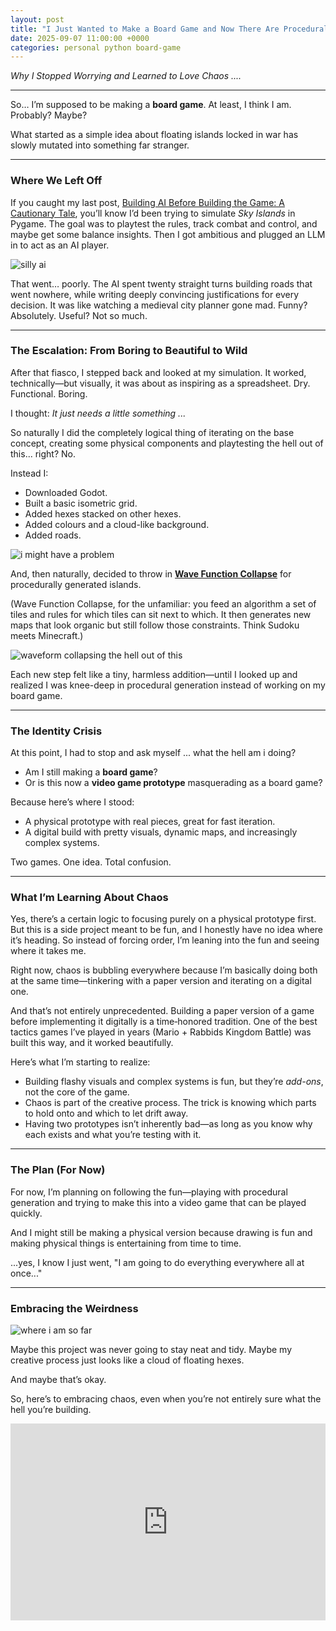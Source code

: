 ```yaml
---
layout: post
title: "I Just Wanted to Make a Board Game and Now There Are Procedural Islands"
date: 2025-09-07 11:00:00 +0000
categories: personal python board-game
---
```


_Why I Stopped Worrying and Learned to Love Chaos ...._

---

So… I’m supposed to be making a **board game**. At least, I think I am. Probably? Maybe?

What started as a simple idea about floating islands locked in war has slowly mutated into something far stranger.

---

### Where We Left Off

If you caught my last post, [Building AI Before Building the Game: A Cautionary Tale](https://vanonselenp.github.io/2025/09/07/building-ai-before-you-have-a-game/), you’ll know I’d been trying to simulate *Sky Islands* in Pygame. The goal was to playtest the rules, track combat and control, and maybe get some balance insights. Then I got ambitious and plugged an LLM in to act as an AI player.

![silly ai](/assets/road_to_nowhere.png)

That went… poorly. The AI spent twenty straight turns building roads that went nowhere, while writing deeply convincing justifications for every decision. It was like watching a medieval city planner gone mad. Funny? Absolutely. Useful? Not so much.

---

### The Escalation: From Boring to Beautiful to Wild

After that fiasco, I stepped back and looked at my simulation. It worked, technically—but visually, it was about as inspiring as a spreadsheet. Dry. Functional. Boring.

I thought: *It just needs a little something ...*

So naturally I did the completely logical thing of iterating on the base concept, creating some physical components and playtesting the hell out of this... right? No.

Instead I:

* Downloaded Godot.
* Built a basic isometric grid.
* Added hexes stacked on other hexes.
* Added colours and a cloud-like background.
* Added roads.

![i might have a problem](/assets/boardgame-to-digital/color2.png)

And, then naturally, decided to throw in [**Wave Function Collapse**](https://www.youtube.com/watch?v=zE1Jbh8b0BM) for procedurally generated islands.

(Wave Function Collapse, for the unfamiliar: you feed an algorithm a set of tiles and rules for which tiles can sit next to which. It then generates new maps that look organic but still follow those constraints. Think Sudoku meets Minecraft.)

![waveform collapsing the hell out of this](/assets/boardgame-to-digital/waveform.png)

Each new step felt like a tiny, harmless addition—until I looked up and realized I was knee-deep in procedural generation instead of working on my board game.

---

### The Identity Crisis

At this point, I had to stop and ask myself ... what the hell am i doing?

* Am I still making a **board game**?
* Or is this now a **video game prototype** masquerading as a board game?

Because here’s where I stood:

* A physical prototype with real pieces, great for fast iteration.
* A digital build with pretty visuals, dynamic maps, and increasingly complex systems.

Two games. One idea. Total confusion.

---

### What I’m Learning About Chaos

Yes, there’s a certain logic to focusing purely on a physical prototype first. But this is a side project meant to be fun, and I honestly have no idea where it’s heading. So instead of forcing order, I’m leaning into the fun and seeing where it takes me.

Right now, chaos is bubbling everywhere because I’m basically doing both at the same time—tinkering with a paper version and iterating on a digital one.

And that’s not entirely unprecedented. Building a paper version of a game before implementing it digitally is a time‑honored tradition. One of the best tactics games I’ve played in years (Mario + Rabbids Kingdom Battle) was built this way, and it worked beautifully.

Here’s what I’m starting to realize:

* Building flashy visuals and complex systems is fun, but they’re *add-ons*, not the core of the game.
* Chaos is part of the creative process. The trick is knowing which parts to hold onto and which to let drift away.
* Having two prototypes isn’t inherently bad—as long as you know why each exists and what you’re testing with it.

---

### The Plan (For Now)

For now, I’m planning on following the fun—playing with procedural generation and trying to make this into a video game that can be played quickly.

And I might still be making a physical version because drawing is fun and making physical things is entertaining from time to time.

...yes, I know I just went, "I am going to do everything everywhere all at once..."

---

### Embracing the Weirdness

![where i am so far](/assets/boardgame-to-digital/final.png)

Maybe this project was never going to stay neat and tidy. Maybe my creative process just looks like a cloud of floating hexes.

And maybe that’s okay.

So, here’s to embracing chaos, even when you’re not entirely sure what the hell you’re building.

  <iframe width="100%" height="315" src="https://www.youtube.com/embed/Xo7D7lnq_zQ?si=70eiCuDIwS0SaNHG" title="YouTube video player" frameborder="0" 
  allow="accelerometer; autoplay; clipboard-write; encrypted-media; gyroscope; picture-in-picture; web-share" 
  referrerpolicy="strict-origin-when-cross-origin" allowfullscreen style="max-width: 100%;"></iframe>
